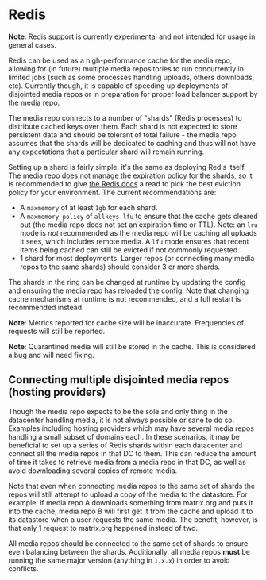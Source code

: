 # Redis

**Note**: Redis support is currently experimental and not intended for usage in general cases.

Redis can be used as a high-performance cache for the media repo, allowing for (in future) multiple
media repositories to run concurrently in limited jobs (such as some processes handling uploads,
others downloads, etc). Currently though, it is capable of speeding up deployments of disjointed
media repos or in preparation for proper load balancer support by the media repo.

The media repo connects to a number of "shards" (Redis processes) to distribute cached keys over
them. Each shard is not expected to store persistent data and should be tolerant of total failure -
the media repo assumes that the shards will be dedicated to caching and thus will not have any
expectations that a particular shard will remain running.

Setting up a shard is fairly simple: it's the same as deploying Redis itself. The media repo does not
manage the expiration policy for the shards, so it is recommended to give
[the Redis docs](https://redis.io/topics/lru-cache) a read to pick the best eviction policy for your
environment. The current recommendations are:

* A `maxmemory` of at least `1gb` for each shard.
* A `maxmemory-policy` of `allkeys-lfu` to ensure that the cache gets cleared out (the media repo
  does not set an expiration time or TTL). Note: an `lru` mode is *not* recommended as the media repo
  will be caching all uploads it sees, which includes remote media. A `lfu` mode ensures that recent
  items being cached can still be evicted if not commonly requested.
* 1 shard for most deployments. Larger repos (or connecting many media repos to the same shards)
  should consider 3 or more shards.

The shards in the ring can be changed at runtime by updating the config and ensuring the media repo
has reloaded the config. Note that changing cache mechanisms at runtime is not recommended, and a
full restart is recommended instead.

**Note**: Metrics reported for cache size will be inaccurate. Frequencies of requests will still be
reported.

**Note**: Quarantined media will still be stored in the cache. This is considered a bug and will need
fixing.

## Connecting multiple disjointed media repos (hosting providers)

Though the media repo expects to be the sole and only thing in the datacenter handling media, it is
not always possible or sane to do so. Examples including hosting providers which may have several
media repos handling a small subset of domains each. In these scenarios, it may be beneficial to set
up a series of Redis shards within each datacenter and connect all the media repos in that DC to
them. This can reduce the amount of time it takes to retrieve media from a media repo in that DC, as
well as avoid downloading several copies of remote media.

Note that even when connecting media repos to the same set of shards the repos will still attempt to
upload a copy of the media to the datastore. For example, if media repo A downloads something from
matrix.org and puts it into the cache, media repo B will first get it from the cache and upload it to
its datastore when a user  requests the same media. The benefit, however, is that only 1 request to
matrix.org happened instead of two.

All media repos should be connected to the same set of shards to ensure even balancing between the
shards. Additionally, all media repos **must** be running the same major version (anything in
`1.x.x`) in order to avoid conflicts.
